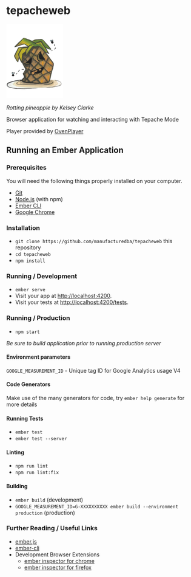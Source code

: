 # tepacheweb

![The Tepache Mode mascot](/public/tepache-for-docs.png 'Rotting pineapple')

_Rotting pineapple by Kelsey Clarke_

Browser application for watching and interacting with Tepache Mode

Player provided by [OvenPlayer](https://www.ovenmediaengine.com/ovenplayer)

## Running an Ember Application

### Prerequisites

You will need the following things properly installed on your computer.

- [Git](https://git-scm.com/)
- [Node.js](https://nodejs.org/) (with npm)
- [Ember CLI](https://cli.emberjs.com/release/)
- [Google Chrome](https://google.com/chrome/)

### Installation

- `git clone https://github.com/manufacturedba/tepacheweb` this repository
- `cd tepacheweb`
- `npm install`

### Running / Development

- `ember serve`
- Visit your app at [http://localhost:4200](http://localhost:4200).
- Visit your tests at [http://localhost:4200/tests](http://localhost:4200/tests).

### Running / Production

- `npm start`

_Be sure to build application prior to running production server_

#### Environment parameters

`GOOGLE_MEASUREMENT_ID` - Unique tag ID for Google Analytics usage V4

#### Code Generators

Make use of the many generators for code, try `ember help generate` for more details

#### Running Tests

- `ember test`
- `ember test --server`

#### Linting

- `npm run lint`
- `npm run lint:fix`

#### Building

- `ember build` (development)
- `GOOGLE_MEASUREMENT_ID=G-XXXXXXXXXX ember build --environment production` (production)

### Further Reading / Useful Links

- [ember.js](https://emberjs.com/)
- [ember-cli](https://cli.emberjs.com/release/)
- Development Browser Extensions
  - [ember inspector for chrome](https://chrome.google.com/webstore/detail/ember-inspector/bmdblncegkenkacieihfhpjfppoconhi)
  - [ember inspector for firefox](https://addons.mozilla.org/en-US/firefox/addon/ember-inspector/)
